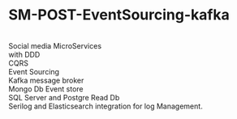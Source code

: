 # SM-POST-EventSourcing-kafka
</br>
Social media MicroServices 
</br>
with DDD 
</br>
CQRS 
</br>
Event Sourcing 
</br>
Kafka message broker 
</br>
Mongo Db Event store 
</br>
SQL Server and Postgre Read Db 
</br>
Serilog and Elasticsearch integration for log Management.

